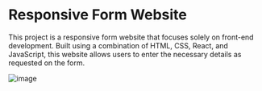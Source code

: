 # Responsive Form Website
This project is a responsive form website that focuses solely on front-end development. Built using a combination of HTML, CSS, React, and JavaScript, this website allows users to enter the necessary details as requested on the form.

![image](https://github.com/Piyushagrawal977/Form/assets/74922899/d66c7a71-ea8a-43dd-94d3-7d8d58e00eae)
